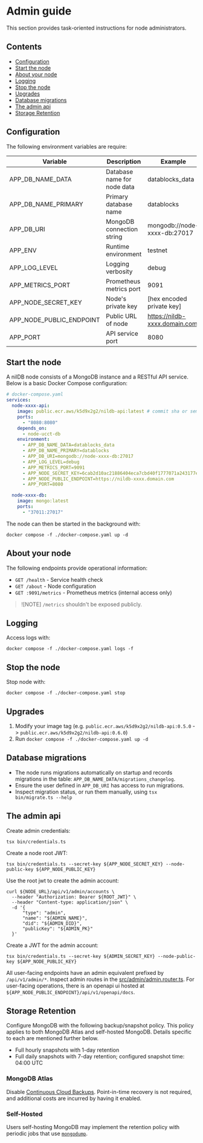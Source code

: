 # Admin guide

This section provides task-oriented instructions for node administrators.

## Contents

- [Configuration](#configuration)
- [Start the node](#start-the-node)
- [About your node](#about-your-node)
- [Logging](#logging)
- [Stop the node](#stop-the-node)
- [Upgrades](#upgrades)
- [Database migrations](#database-migrations)
- [The admin api](#the-admin-api)
- [Storage Retention](#storage-retention)

## Configuration

The following environment variables are require:

| Variable                 | Description                 | Example                       |
|--------------------------|-----------------------------|-------------------------------|
| APP_DB_NAME_DATA         | Database name for node data | datablocks_data               |
| APP_DB_NAME_PRIMARY      | Primary database name       | datablocks                    |
| APP_DB_URI               | MongoDB connection string   | mongodb://node-xxxx-db:27017  |
| APP_ENV                  | Runtime environment         | testnet                       |
| APP_LOG_LEVEL            | Logging verbosity           | debug                         |
| APP_METRICS_PORT         | Prometheus metrics port     | 9091                          |
| APP_NODE_SECRET_KEY      | Node's private key          | [hex encoded private key]     |
| APP_NODE_PUBLIC_ENDPOINT | Public URL of node          | https://nildb-xxxx.domain.com |
| APP_PORT                 | API service port            | 8080                          |

## Start the node

A nilDB node consists of a MongoDB instance and a RESTful API service. Below is a basic Docker Compose configuration:

```yaml
# docker-compose.yaml
services:
  node-xxxx-api:
    image: public.ecr.aws/k5d9x2g2/nildb-api:latest # commit sha or semver
    ports:
      - "8080:8080"
    depends_on:
      - node-ucct-db
    environment:
      - APP_DB_NAME_DATA=datablocks_data
      - APP_DB_NAME_PRIMARY=datablocks
      - APP_DB_URI=mongodb://node-xxxx-db:27017
      - APP_LOG_LEVEL=debug
      - APP_METRICS_PORT=9091
      - APP_NODE_SECRET_KEY=6cab2d10ac21886404eca7cbd40f1777071a243177eae464042885b391412b4e
      - APP_NODE_PUBLIC_ENDPOINT=https://nildb-xxxx.domain.com
      - APP_PORT=8080

  node-xxxx-db:
    image: mongo:latest
    ports:
      - "37011:27017"
```

The node can then be started in the background with:

```shell
docker compose -f ./docker-compose.yaml up -d
```

## About your node

The following endpoints provide operational information:

- `GET /health` - Service health check
- `GET /about` - Node configuration
- `GET :9091/metrics` - Prometheus metrics (internal access only)

> ![NOTE]
> `/metrics` shouldn't be exposed publicly. 

## Logging

Access logs with:

```shell
docker compose -f ./docker-compose.yaml logs -f
```

## Stop the node

Stop node with:

```shell
docker compose -f ./docker-compose.yaml stop
```

## Upgrades

1. Modify your image tag (e.g. `public.ecr.aws/k5d9x2g2/nildb-api:0.5.0` -> `public.ecr.aws/k5d9x2g2/nildb-api:0.6.0`)
2. Run `docker compose -f ./docker-compose.yaml up -d`

## Database migrations

- The node runs migrations automatically on startup and records migrations in the table: `APP_DB_NAME_DATA/migrations_changelog`.
- Ensure the user defined in `APP_DB_URI` has access to run migrations.
- Inspect migration status, or run them manually, using `tsx bin/migrate.ts --help`

## The admin api

Create admin credentials:

 ```shell
 tsx bin/credentials.ts 
 ```

Create a node root JWT:

 ```shell
 tsx bin/credentials.ts --secret-key ${APP_NODE_SECRET_KEY} --node-public-key ${APP_NODE_PUBLIC_KEY}
 ```

Use the root jwt to create the admin account:

 ```shell
 curl ${NODE_URL}/api/v1/admin/accounts \
   --header "Authorization: Bearer ${ROOT_JWT}" \
   --header "Content-type: application/json" \
   -d '{
       "type": "admin",
       "name": "${ADMIN_NAME}",
       "did": "${ADMIN_DID}", 
       "publicKey": "${ADMIN_PK}" 
   }'
 ```

Create a JWT for the admin account:

```shell
tsx bin/credentials.ts --secret-key ${ADMIN_SECRET_KEY} --node-public-key ${APP_NODE_PUBLIC_KEY}
```

All user-facing endpoints have an admin equivalent prefixed by `/api/v1/admin/*`. Inspect admin routes in the [src/admin/admin.router.ts](../src/admin/admin.router.ts). For user-facing operations, there is an openapi ui hosted at `${APP_NODE_PUBLIC_ENDPOINT}/api/v1/openapi/docs`.

## Storage Retention

Configure MongoDB with the following backup/snapshot policy. This policy applies to both MongoDB Atlas and self-hosted MongoDB. Details specific to each are mentioned further below.

* Full hourly snapshots with 1-day retention
* Full daily snapshots with 7-day retention; configured snapshot time: 04:00 UTC

### MongoDB Atlas

Disable [Continuous Cloud Backups][continuous-backups]. Point-in-time recovery is not required, and additional costs are incurred by having it enabled.

### Self-Hosted

Users self-hosting MongoDB may implement the retention policy with periodic jobs that use [`mongodump`][mongodump].

[continuous-backups]: https://www.mongodb.com/docs/atlas/recover-pit-continuous-cloud-backup/
[mongodump]: https://www.mongodb.com/docs/database-tools/mongodump/
